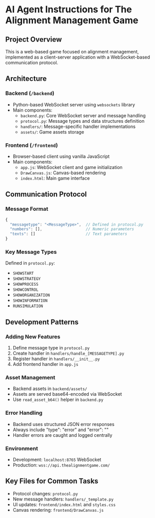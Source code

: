 # AI Agent Instructions for The Alignment Management Game

## Project Overview
This is a web-based game focused on alignment management, implemented as a client-server application with a WebSocket-based communication protocol.

## Architecture

### Backend (`/backend`)
- Python-based WebSocket server using `websockets` library
- Main components:
  - `backend.py`: Core WebSocket server and message handling
  - `protocol.py`: Message types and data structures definition
  - `handlers/`: Message-specific handler implementations
  - `assets/`: Game assets storage

### Frontend (`/frontend`)
- Browser-based client using vanilla JavaScript
- Main components:
  - `app.js`: WebSocket client and game initialization
  - `DrawCanvas.js`: Canvas-based rendering
  - `index.html`: Main game interface

## Communication Protocol

### Message Format
```javascript
{
  "messagetype": "<MessageType>",  // Defined in protocol.py
  "numbers": [],                   // Numeric parameters
  "texts": []                      // Text parameters
}
```

### Key Message Types
Defined in `protocol.py`:
- `SHOWSTART`
- `SHOWSTRATEGY`
- `SHOWPROCESS`
- `SHOWCONTROL`
- `SHOWORGANIZATION`
- `SHOWINFORMATION`
- `RUNSIMULATION`

## Development Patterns

### Adding New Features
1. Define message type in `protocol.py`
2. Create handler in `handlers/handle_[MESSAGETYPE].py`
3. Register handler in `handlers/__init__.py`
4. Add frontend handler in `app.js`

### Asset Management
- Backend assets in `backend/assets/`
- Assets are served base64-encoded via WebSocket
- Use `read_asset_b64()` helper in `backend.py`

### Error Handling
- Backend uses structured JSON error responses
- Always include "type": "error" and "error": "<message>"
- Handler errors are caught and logged centrally

### Environment
- Development: `localhost:8765` WebSocket
- Production: `wss://api.thealignmentgame.com/`

## Key Files for Common Tasks
- Protocol changes: `protocol.py`
- New message handlers: `handlers/_template.py`
- UI updates: `frontend/index.html` and `styles.css`
- Canvas rendering: `frontend/DrawCanvas.js`